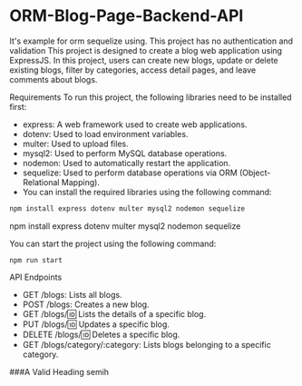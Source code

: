 # ORM-Blog-Page-Backend-API
It's example for orm sequelize using. This project has no authentication and validation
This project is designed to create a blog web application using ExpressJS. In this project, users can create new blogs, update or delete existing blogs, filter by categories, access detail pages, and leave comments about blogs.

Requirements
To run this project, the following libraries need to be installed first:

- express: A web framework used to create web applications.
- dotenv: Used to load environment variables.
- multer: Used to upload files.
- mysql2: Used to perform MySQL database operations.
- nodemon: Used to automatically restart the application.
- sequelize: Used to perform database operations via ORM (Object-Relational Mapping).
- You can install the required libraries using the following command:
```bash
npm install express dotenv multer mysql2 nodemon sequelize
```

npm install express dotenv multer mysql2 nodemon sequelize

You can start the project using the following command:
```
npm run start
```

API Endpoints
- GET /blogs: Lists all blogs.
- POST /blogs: Creates a new blog.
- GET /blogs/:id: Lists the details of a specific blog.
- PUT /blogs/:id: Updates a specific blog.
- DELETE /blogs/:id: Deletes a specific blog.
- GET /blogs/category/:category: Lists blogs belonging to a specific category.

###A Valid Heading
semih
